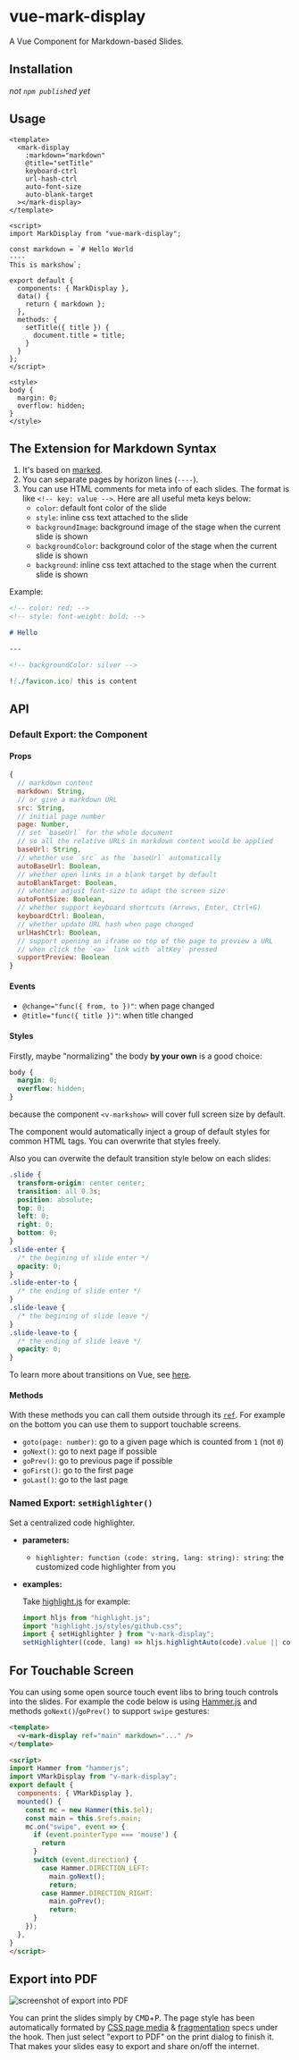 # vue-mark-display

A Vue Component for Markdown-based Slides.

## Installation

_not `npm publish`ed yet_

## Usage

```vue
<template>
  <mark-display
    :markdown="markdown"
    @title="setTitle"
    keyboard-ctrl
    url-hash-ctrl
    auto-font-size
    auto-blank-target
  ></mark-display>
</template>

<script>
import MarkDisplay from "vue-mark-display";

const markdown = `# Hello World
----
This is markshow`;

export default {
  components: { MarkDisplay },
  data() {
    return { markdown };
  },
  methods: {
    setTitle({ title }) {
      document.title = title;
    }
  }
};
</script>

<style>
body {
  margin: 0;
  overflow: hidden;
}
</style>
```

## The Extension for Markdown Syntax

1. It's based on [marked](https://www.npmjs.com/package/marked).
2. You can separate pages by horizon lines (`----`).
3. You can use HTML comments for meta info of each slides. The format is like `<!-- key: value -->`. Here are all useful meta keys below:
   - `color`: default font color of the slide
   - `style`: inline css text attached to the slide
   - `backgroundImage`: background image of the stage when the current slide is shown
   - `backgroundColor`: background color of the stage when the current slide is shown
   - `background`: inline css text attached to the stage when the current slide is shown

Example:

```markdown
<!-- color: red; -->
<!-- style: font-weight: bold; -->

# Hello

---

<!-- backgroundColor: silver -->

![./favicon.ico] this is content
```

## API

### Default Export: the Component

#### Props

```js
{
  // markdown content
  markdown: String,
  // or give a markdown URL
  src: String,
  // initial page number
  page: Number,
  // set `baseUrl` for the whole document
  // so all the relative URLs in markdown content would be applied
  baseUrl: String,
  // whether use `src` as the `baseUrl` automatically
  autoBaseUrl: Boolean,
  // whether open links in a blank target by default
  autoBlankTarget: Boolean,
  // whether adjust font-size to adapt the screen size
  autoFontSize: Boolean,
  // whether support keyboard shortcuts (Arrows, Enter, Ctrl+G)
  keyboardCtrl: Boolean,
  // whether update URL hash when page changed
  urlHashCtrl: Boolean,
  // support opening an iframe on top of the page to preview a URL
  // when click the `<a>` link with `altKey` pressed
  supportPreview: Boolean
}
```

#### Events

- `@change="func({ from, to })"`: when page changed
- `@title="func({ title })"`: when title changed

#### Styles

Firstly, maybe "normalizing" the body **by your own** is a good choice:

```css
body {
  margin: 0;
  overflow: hidden;
}
```

because the component `<v-markshow>` will cover full screen size by default.

The component would automatically inject a group of default styles for common HTML tags. You can overwrite that styles freely.

Also you can overwite the default transition style below on each slides:

```css
.slide {
  transform-origin: center center;
  transition: all 0.3s;
  position: absolute;
  top: 0;
  left: 0;
  right: 0;
  bottom: 0;
}
.slide-enter {
  /* the begining of slide enter */
  opacity: 0;
}
.slide-enter-to {
  /* the ending of slide enter */
}
.slide-leave {
  /* the begining of slide leave */
}
.slide-leave-to {
  /* the ending of slide leave */
  opacity: 0;
}
```

To learn more about transitions on Vue, see [here](https://vuejs.org/v2/guide/transitions.html).

#### Methods

With these methods you can call them outside through its [`ref`](https://vuejs.org/v2/api/#ref). For example on the bottom you can use them to support touchable screens.

- `goto(page: number)`: go to a given page which is counted from `1` (not `0`)
- `goNext()`: go to next page if possible
- `goPrev()`: go to previous page if possible
- `goFirst()`: go to the first page
- `goLast()`: go to the last page

### Named Export: `setHighlighter()`

Set a centralized code highlighter.

- **parameters:**
  - `highlighter: function (code: string, lang: string): string`: the customized code highlighter from you
- **examples:**

  Take [highlight.js](https://highlightjs.org) for example:

  ```js
  import hljs from "highlight.js";
  import "highlight.js/styles/github.css";
  import { setHighlighter } from "v-mark-display";
  setHighlighter((code, lang) => hljs.highlightAuto(code).value || code);
  ```

## For Touchable Screen

You can using some open source touch event libs to bring touch controls into the slides. For example the code below is using [Hammer.js](http://hammerjs.github.io) and methods `goNext()`/`goPrev()` to support `swipe` gestures:

```html
<template>
  <v-mark-display ref="main" markdown="..." />
</template>

<script>
import Hammer from "hammerjs";
import VMarkDisplay from "v-mark-display";
export default {
  components: { VMarkDisplay },
  mounted() {
    const mc = new Hammer(this.$el);
    const main = this.$refs.main;
    mc.on("swipe", event => {
      if (event.pointerType === 'mouse') {
        return
      }
      switch (event.direction) {
        case Hammer.DIRECTION_LEFT:
          main.goNext();
          return;
        case Hammer.DIRECTION_RIGHT:
          main.goPrev();
          return;
      }
    });
  },
}
</script>
```

## Export into PDF

![screenshot of export into PDF](pdf.png)

You can print the slides simply by <kbd>CMD</kbd>+<kbd>P</kbd>. The page style has been automatically formated by [CSS page media](https://drafts.csswg.org/css-page/) & [fragmentation](https://drafts.csswg.org/css-break/) specs under the hook. Then just select "export to PDF" on the print dialog to finish it. That makes your slides easy to export and share on/off the internet.
